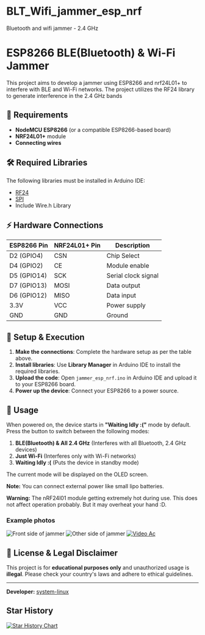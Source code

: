 # BLT_Wifi_jammer_esp_nrf
Bluetooth and wifi jammer - 2.4 GHz 
# ESP8266 BLE(Bluetooth) & Wi-Fi Jammer

This project aims to develop a jammer using ESP8266 and nrf24L01+ to interfere with BLE and Wi-Fi networks. The project utilizes the RF24 library to generate interference in the 2.4 GHz bands

## 📌 Requirements

- **NodeMCU ESP8266** (or a compatible ESP8266-based board)
- **NRF24L01+** module
- **Connecting wires**

## 🛠 Required Libraries

The following libraries must be installed in Arduino IDE:

- [RF24](https://github.com/nRF24/RF24)
- [SPI](https://github.com/espressif/arduino-esp32/tree/master/libraries%2FSPI)
- Include Wire.h Library 

## ⚡ Hardware Connections

| ESP8266 Pin | NRF24L01+ Pin | Description |
|------------|---------------|-------------|
| D2 (GPIO4) | CSN            | Chip Select |
| D4 (GPIO2) | CE           | Module enable |
| D5 (GPIO14)| SCK           | Serial clock signal |
| D7 (GPIO13)| MOSI          | Data output |
| D6 (GPIO12)| MISO          | Data input |
| 3.3V       | VCC           | Power supply |
| GND        | GND           | Ground |


## 🚀 Setup & Execution

1. **Make the connections**: Complete the hardware setup as per the table above.
2. **Install libraries**: Use **Library Manager** in Arduino IDE to install the required libraries.
3. **Upload the code**: Open `jammer_esp_nrf.ino` in Arduino IDE and upload it to your ESP8266 board.
4. **Power up the device**: Connect your ESP8266 to a power source.

## 📡 Usage

When powered on, the device starts in **"Waiting Idly :("** mode by default.
Press the button to switch between the following modes:

1. **BLE(Bluetooth) & All 2.4 GHz** (Interferes with all Bluetooth, 2.4 GHz devices)
2. **Just Wi-Fi** (Interferes only with Wi-Fi networks)
3. **Waiting Idly :(** (Puts the device in standby mode)

The current mode will be displayed on the OLED screen.

**Note:** You can connect external power like small lipo batteries.

**Warning:** The nRF24l01 module getting extremely hot during use. This does not affect operation probably. But it may overheat your hand :D.

### Example photos
![Front side of jammer](https://github.com/system-linux/FazJammer/blob/main/photos/1.jpg?raw=true)
![Other side of jammer](https://github.com/system-linux/FazJammer/blob/f7895b19fa5819ae011fccfad6261fd778de5186/photos/2.jpg?raw=true)
[![Video Aç](https://img.youtube.com/vi/4Mi9WWJwfMw/0.jpg)](https://www.youtube.com/watch?v=4Mi9WWJwfMw)
## 📜 License & Legal Disclaimer

This project is for **educational purposes only** and unauthorized usage is **illegal**. Please check your country's laws and adhere to ethical guidelines.

---

**Developer:** [system-linux](https://github.com/system-linux)

## Star History
[![Star History Chart](https://api.star-history.com/svg?repos=system-linux/FazJammer&type=Date)](https://www.star-history.com/#system-linux/FazJammer&Date)
